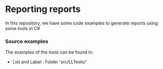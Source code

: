 # Reporting reports #

In this repository,  we have some code examples to generate reports using some tools in C#


### Source examples ###

The examples of the tools can be found in:

* List and Label : Folder 'src/LLTests/'